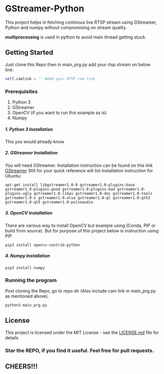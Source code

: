 # GStreamer-Python

This project helps in fetching continous live RTSP stream using GStreamer, Python and numpy without compromising on stream quality. 

**multiprocessing** is used in python to avoid main thread getting stuck.

## Getting Started

Just clone this Repo then in main_prg.py add your rtsp stream on below line:

```python
self.camlink = '' #Add your RTSP cam link
```

### Prerequisites

1. Python 3
2. GStreamer
3. OpenCV (if you want to run this example as is)
4. Numpy

##### 1. Python 3 Installation
This you would already know

##### 2. GStreamer Installation
You will need GStreamer. Installation instruction can be found on this link [GStreamer](https://gstreamer.freedesktop.org/download/)
Still for your quick reference will list installation instruction for Ubuntu:

```
apt-get install libgstreamer1.0-0 gstreamer1.0-plugins-base gstreamer1.0-plugins-good gstreamer1.0-plugins-bad gstreamer1.0-plugins-ugly gstreamer1.0-libav gstreamer1.0-doc gstreamer1.0-tools gstreamer1.0-x gstreamer1.0-alsa gstreamer1.0-gl gstreamer1.0-gtk3 gstreamer1.0-qt5 gstreamer1.0-pulseaudio
```

##### 3. OpenCV Installation
There are various way to install OpenCV but example using (Conda, PIP or build from source). But for purpose of this project below is instruction using PIP

```
pip3 install opencv-contrib-python
```

##### 4. Numpy Installation
```
pip3 install numpy
```

### Running the program

Post cloning the Repo, go to repo dir (Also include cam link in main_prg.py as mentioned above).

```python
python3 main_prg.py
```

## License

This project is licensed under the MIT License - see the [LICENSE.md](LICENSE.md) file for details

### Star the REPO, if you find it useful. Feel free for pull requests.
## CHEERS!!! 
